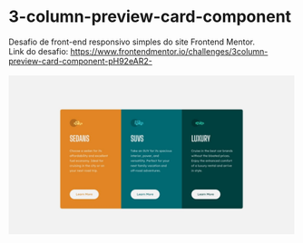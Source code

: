 # 3-column-preview-card-component <br>
Desafio de front-end responsivo simples do site Frontend Mentor. <br>
Link do desafio: https://www.frontendmentor.io/challenges/3column-preview-card-component-pH92eAR2- 
<br> <br>
<img src="design/desktop-design.jpg" alt="Screenshot do projeto">
